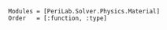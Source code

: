 ```@autodocs
Modules = [PeriLab.Solver.Physics.Material]
Order   = [:function, :type]
```

```@bibliography
```